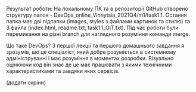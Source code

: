 Результат роботи:
На локальному ПК та в репозиторії GitHub створено структуру папок - DevOps_online_Vinnytsia_2021Q4/m1/task1.1. Остання папка має дві підпапки (images, styles з файлами картинок та стилю) та 3 файла (index.html, readme.txt, task1.1_GIT.txt). 
Під час роботи були перемикання на різні branch для наглядного розуміння команди merge.


Що таке DevOps?
З першої лекції та першого домашнього завдання я зрозумів, шо це спеціаліст, який добре розуміється в системному адмініструванні і має розуміння в моментах розробки.  Візуально оцінюючи код він знає де це має працювати з якими технічними характеристиками та завдяки яких сервісів.

(додати скріни)

